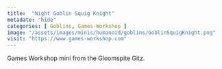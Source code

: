 ```yaml
---
title:  "Night Goblin Squig Knight"
metadate: "hide"
categories: [ Goblins, Games-Workshop ]
image: "/assets/images/minis/humanoid/goblins/GoblinSquigKnight.png"
visit: "https://www.games-workshop.com"
---
```

Games Workshop mini from the Gloomspite Gitz.